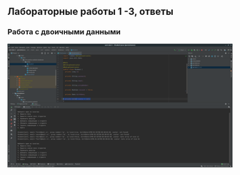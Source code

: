 ## Лабораторные работы 1 -3, ответы

### Работа с двоичными данными
![binary](./binary_attachments.png)